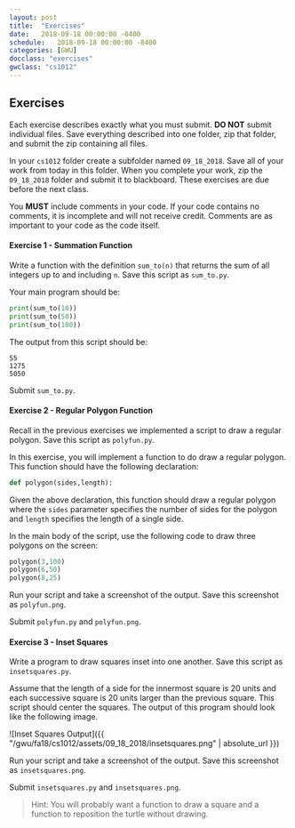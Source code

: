 ```yaml
---
layout: post
title:  "Exercises"
date:   2018-09-18 00:00:00 -0400
schedule:   2018-09-18 00:00:00 -0400
categories: [GWU]
docclass: "exercises"
gwclass: "cs1012"
---
```

<head>
  <link href="/css/syntax.css" rel="stylesheet">
</head>

## Exercises
Each exercise describes exactly what you must submit.  **DO NOT** submit individual files.  Save everything described into one folder, zip that folder, and submit the zip containing all files.

In your ```cs1012``` folder create a subfolder named ```09_18_2018```.  Save all of your work from today in this folder.  When you complete your work, zip the ```09_18_2018``` folder and submit it to blackboard.  These exercises are due before the next class.

You **MUST** include comments in your code.  If your code contains no comments, it is incomplete and will not receive credit.  Comments are as important to your code as the code itself.

#### Exercise 1 - Summation Function
Write a function with the definition ```sum_to(n)``` that returns the sum of all integers up to and including ```n```.  Save this script as ```sum_to.py```.

Your main program should be:
```python
print(sum_to(10))
print(sum_to(50))
print(sum_to(100))
```
The output from this script should be:
```
55
1275
5050
```

Submit ```sum_to.py```.

#### Exercise 2 - Regular Polygon Function
Recall in the previous exercises we implemented a script to draw a regular polygon.  Save this script as ```polyfun.py```.

In this exercise, you will implement a function to do draw a regular polygon.  This function should have the following declaration:

```python
def polygon(sides,length):
```

Given the above declaration, this function should draw a regular polygon where the ```sides``` parameter specifies the number of sides for the polygon and ```length``` specifies the length of a single side.

In the main body of the script, use the following code to draw three polygons on the screen:
```python
polygon(3,100)
polygon(6,50)
polygon(8,25)
```

Run your script and take a screenshot of the output.  Save this screenshot as ```polyfun.png```.

Submit ```polyfun.py``` and ```polyfun.png```.

#### Exercise 3 - Inset Squares
Write a program to draw squares inset into one another.  Save this script as ```insetsquares.py```.

Assume that the length of a side for the innermost square is 20 units and each successive square is 20 units larger than the previous square.  This script should center the squares.  The output of this program should look like the following image.

![Inset Squares Output]({{ "/gwu/fa18/cs1012/assets/09_18_2018/insetsquares.png" | absolute_url }})

Run your script and take a screenshot of the output.  Save this screenshot as ```insetsquares.png```.

Submit ```insetsquares.py``` and ```insetsquares.png```.

>Hint: You will probably want a function to draw a square and a function to reposition the turtle without drawing.

